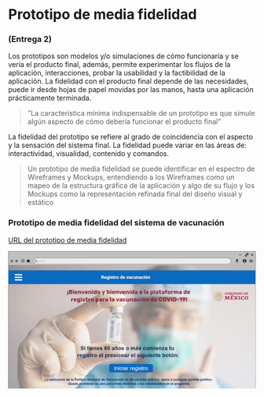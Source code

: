 # Prototipo de media fidelidad

### (Entrega 2)

Los prototipos son modelos y/o simulaciones de cómo funcionaría y se vería el producto final, además, permite experimentar los flujos de la aplicación, interacciones, 
probar la usabilidad y la factibilidad de la aplicación. La fidelidad con el producto final depende de las necesidades, puede ir desde hojas 
de papel movidas por las manos, hasta una aplicación prácticamente terminada. 

> ”La característica mínima indispensable de un prototipo es que simule
algún aspecto de cómo debería funcionar el producto final”

La fidelidad del prototipo se refiere al grado de coincidencia con el aspecto y la sensación del sistema final. 
La fidelidad puede variar en las áreas de: interactividad, visualidad, contenido y comandos.

> Un prototipo de media fidelidad se puede identificar en el espectro de Wireframes y Mockups, entendiendo a los Wireframes como un mapeo de la estructura gráfica de la aplicación y algo de su flujo
y los Mockups como la representación refinada final del diseño visual y estático



###  Prototipo de media fidelidad del sistema de vacunación
[URL del prototipo de media fidelidad](https://app.moqups.com/RHtdCy2ovA/view/page/a915c0100)

![Prototipo de media fidelidad - Index](https://github.com/ADSI-ITAM-2021/Vaccine_Sysytem_JEDD/blob/main/Imagenes/PrototipoMediaFidelidad.jpg)
